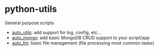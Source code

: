 # python-utils
General purpose scripts

- [auto_utils](auto_utils.md): add support for log, config, etc...
- [auto_mongo](auto_mongo.md): add basic MongoDB CRUD support to your script/app
- [auto_fm](auto_fm.md): basic file management (file processing most common tasks)
